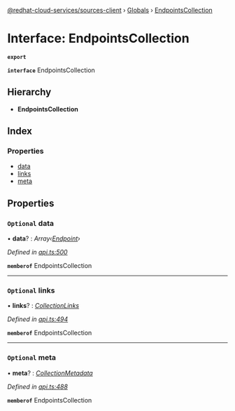 [@redhat-cloud-services/sources-client](../README.md) › [Globals](../globals.md) › [EndpointsCollection](endpointscollection.md)

# Interface: EndpointsCollection

**`export`** 

**`interface`** EndpointsCollection

## Hierarchy

* **EndpointsCollection**

## Index

### Properties

* [data](endpointscollection.md#optional-data)
* [links](endpointscollection.md#optional-links)
* [meta](endpointscollection.md#optional-meta)

## Properties

### `Optional` data

• **data**? : *Array‹[Endpoint](endpoint.md)›*

*Defined in [api.ts:500](https://github.com/RedHatInsights/javascript-clients.gi/blob/master/packages/sources/api.ts#L500)*

**`memberof`** EndpointsCollection

___

### `Optional` links

• **links**? : *[CollectionLinks](collectionlinks.md)*

*Defined in [api.ts:494](https://github.com/RedHatInsights/javascript-clients.gi/blob/master/packages/sources/api.ts#L494)*

**`memberof`** EndpointsCollection

___

### `Optional` meta

• **meta**? : *[CollectionMetadata](collectionmetadata.md)*

*Defined in [api.ts:488](https://github.com/RedHatInsights/javascript-clients.gi/blob/master/packages/sources/api.ts#L488)*

**`memberof`** EndpointsCollection
